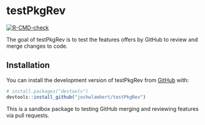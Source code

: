 
# testPkgRev

<!-- badges: start -->
[![R-CMD-check](https://github.com/joshwlambert/testPkgRev/actions/workflows/R-CMD-check.yaml/badge.svg)](https://github.com/joshwlambert/testPkgRev/actions/workflows/R-CMD-check.yaml)
<!-- badges: end -->

The goal of testPkgRev is to test the features offers by GitHub to review and 
merge changes to code.

## Installation

You can install the development version of testPkgRev from [GitHub](https://github.com/) with:

``` r
# install.packages("devtools")
devtools::install_github("joshwlambert/testPkgRev")
```

This is a sandbox package to testing GitHub merging and reviewing features via
pull requests.

